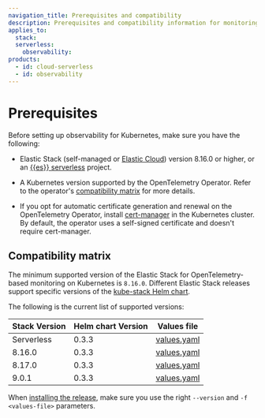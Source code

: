 ```yaml
---
navigation_title: Prerequisites and compatibility
description: Prerequisites and compatibility information for monitoring Kubernetes with EDOT.
applies_to:
  stack:
  serverless:
    observability:
products:
  - id: cloud-serverless
  - id: observability
---
```


# Prerequisites

Before setting up observability for Kubernetes, make sure you have the following:

- Elastic Stack (self-managed or [Elastic Cloud](https://www.elastic.co/cloud)) version 8.16.0 or higher, or an [{{es}} serverless](docs-content://solutions/search/serverless-elasticsearch-get-started.md) project.

- A Kubernetes version supported by the OpenTelemetry Operator. Refer to the operator's [compatibility matrix](https://github.com/open-telemetry/opentelemetry-operator/blob/main/docs/compatibility.md#compatibility-matrix) for more details.

- If you opt for automatic certificate generation and renewal on the OpenTelemetry Operator, install [cert-manager](https://cert-manager.io/docs/installation/) in the Kubernetes cluster. By default, the operator uses a self-signed certificate and doesn't require cert-manager.

## Compatibility matrix

The minimum supported version of the Elastic Stack for OpenTelemetry-based monitoring on Kubernetes is `8.16.0`. Different Elastic Stack releases support specific versions of the [kube-stack Helm chart](https://github.com/open-telemetry/opentelemetry-helm-charts/tree/main/charts/opentelemetry-kube-stack).

The following is the current list of supported versions:

| Stack Version | Helm chart Version |    Values file     |
|---------------|--------------------|--------------------|
| Serverless    | 0.3.3              | [values.yaml](https://raw.githubusercontent.com/elastic/elastic-agent/refs/tags/v{{edot-collector-version}}/deploy/helm/edot-collector/kube-stack/managed_otlp/values.yaml)  |
| 8.16.0        | 0.3.3              | [values.yaml](https://raw.githubusercontent.com/elastic/opentelemetry/refs/heads/8.16/resources/kubernetes/operator/helm/values.yaml)  |
| 8.17.0        | 0.3.3              | [values.yaml](https://raw.githubusercontent.com/elastic/elastic-agent/refs/heads/8.17/deploy/helm/edot-collector/kube-stack/values.yaml) |
| 9.0.1         | 0.3.3              | [values.yaml](https://raw.githubusercontent.com/elastic/elastic-agent/refs/tags/v9.0.1/deploy/helm/edot-collector/kube-stack/managed_otlp/values.yaml) |

When [installing the release](/reference/use-cases/kubernetes/deployment.md), make sure you use the right `--version` and `-f <values-file>` parameters.